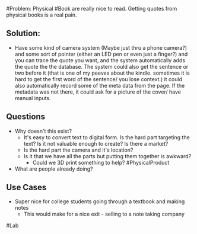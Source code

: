 #Problem: Physical #Book are really nice to read. Getting quotes from physical books is a real pain.

## Solution: 
- Have some kind of camera system (Maybe just thru a phone camera?) and some sort of pointer (either an LED pen or even just a finger?) and you can trace the quote you want, and the system automatically adds the quote the the database. The system could also get the sentence or two before it (that is one of my peeves about the kindle. sometimes it is hard to get the first word of the sentence/ you lose context.) it could also automatically record some of the meta data from the page. If the metadata was not there, it could ask for a picture of the cover/ have manual inputs. 

## Questions
- Why doesn't this exist?
	- It's easy to convert text to digital form. Is the hard part targeting the text? Is it not valuable enough to create? Is there a market?
	- Is the hard part the camera and it's location?
	- Is it that we have all the parts but putting them together is awkward?
		- Could we 3D print something to help? #PhysicalProduct 
- What are people already doing? 


## Use Cases
- Super nice for college students going through a textbook and making notes
	- This would make for a nice exit - selling to a note taking company

#Lab 